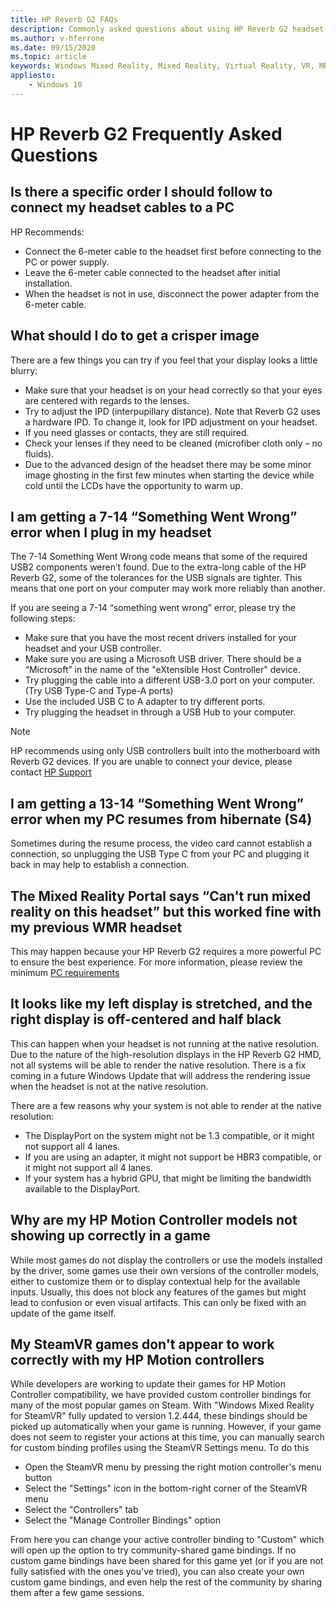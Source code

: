 ```yaml
---
title: HP Reverb G2 FAQs
description: Commonly asked questions about using HP Reverb G2 headset
ms.author: v-hferrone
ms.date: 09/15/2020
ms.topic: article
keywords: Windows Mixed Reality, Mixed Reality, Virtual Reality, VR, MR, Troubleshoot, Errors, Help, Support, Performance
appliesto:
    - Windows 10
---
```


# HP Reverb G2 Frequently Asked Questions

## Is there a specific order I should follow to connect my headset cables to a PC

HP Recommends:

- Connect the 6-meter cable to the headset first before connecting to the PC or power supply.
- Leave the 6-meter cable connected to the headset after initial installation.
- When the headset is not in use, disconnect the power adapter from the 6-meter cable.

## What should I do to get a crisper image

There are a few things you can try if you feel that your display looks a little blurry:

- Make sure that your headset is on your head correctly so that your eyes are centered with regards to the lenses.
- Try to adjust the IPD (interpupillary distance). Note that Reverb G2 uses a hardware IPD. To change it, look for IPD adjustment on your headset.
- If you need glasses or contacts, they are still required.
- Check your lenses if they need to be cleaned (microfiber cloth only – no fluids).
- Due to the advanced design of the headset there may be some minor image ghosting in the first few minutes when starting the device while cold until the LCDs have the opportunity to warm up.

## I am getting a 7-14 “Something Went Wrong” error when I plug in my headset

The 7-14 Something Went Wrong code means that some of the required USB2 components weren’t found.  Due to the extra-long cable of the HP Reverb G2, some of the tolerances for the USB signals are tighter.  This means that one port on your computer may work more reliably than another.

If you are seeing a 7-14 “something went wrong” error, please try the following steps:

- Make sure that you have the most recent drivers installed for your headset and your USB controller.
- Make sure you are using a Microsoft USB driver. There should be a “Microsoft” in the name of the "eXtensible Host Controller" device.
- Try plugging the cable into a different USB-3.0 port on your computer. (Try USB Type-C and Type-A ports)
- Use the included USB C to A adapter to try different ports.
- Try plugging the headset in through a USB Hub to your computer.

> [!NOTE]
> HP recommends using only USB controllers built into the motherboard with Reverb G2
> devices.
> If you are unable to connect your device, please contact [HP Support](https://support.hp.com/us-en)

## I am getting a 13-14 “Something Went Wrong” error when my PC resumes from hibernate (S4)

Sometimes during the resume process, the video card cannot establish a connection, so unplugging the USB Type C from your PC and plugging it back in may help to establish a connection.

## The Mixed Reality Portal says “Can't run mixed reality on this headset” but this worked fine with my previous WMR headset

This may happen because your HP Reverb G2 requires a more powerful PC to ensure the best experience. For more information, please review the minimum [PC requirements](windows-mixed-reality-minimum-pc-hardware-compatibility-guidelines.md)

## It looks like my left display is stretched, and the right display is off-centered and half black

This can happen when your headset is not running at the native resolution. Due to the nature of the high-resolution displays in the HP Reverb G2 HMD, not all systems will be able to render the native resolution. There is a fix coming in a future Windows Update that will address the rendering issue when the headset is not at the native resolution.

There are a few reasons why your system is not able to render at the native resolution:

- The DisplayPort on the system might not be 1.3 compatible, or it might not support all 4 lanes.
- If you are using an adapter, it might not support be HBR3 compatible, or it might not support all 4 lanes.
- If your system has a hybrid GPU, that might be limiting the bandwidth available to the DisplayPort.

## Why are my HP Motion Controller models not showing up correctly in a game

While most games do not display the controllers or use the models installed by the driver, some games use their own versions of the controller models, either to customize them or to display contextual help for the available inputs. Usually, this does not block any features of the games but might lead to confusion or even visual artifacts. This can only be fixed with an update of the game itself.

## My SteamVR games don't appear to work correctly with my HP Motion controllers

While developers are working to update their games for HP Motion Controller compatibility, we have provided custom controller bindings for many of the most popular games on Steam. With "Windows Mixed Reality for SteamVR" fully updated to version 1.2.444, these bindings should be picked up automatically when your game is running. However, if your game does not seem to register your actions at this time, you can manually search for custom binding profiles using the SteamVR Settings menu.
To do this

- Open the SteamVR menu by pressing the right motion controller's menu button
- Select the "Settings" icon in the bottom-right corner of the SteamVR menu
- Select the "Controllers" tab
- Select the "Manage Controller Bindings" option

From here you can change your active controller binding to "Custom" which will open up the option to try community-shared game bindings.
If no custom game bindings have been shared for this game yet (or if you are not fully satisfied with the ones you've tried), you can also create your own custom game bindings, and even help the rest of the community by sharing them after a few game sessions.